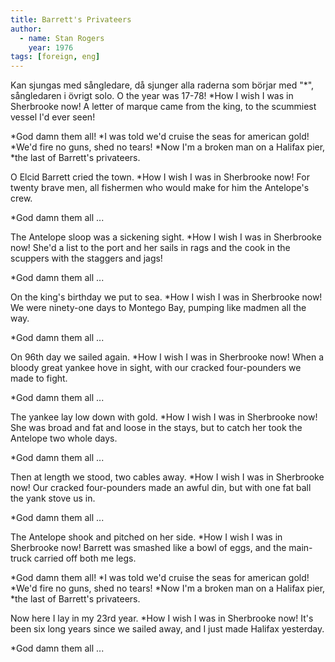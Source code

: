 ```yaml
---
title: Barrett's Privateers
author:
  - name: Stan Rogers
    year: 1976
tags: [foreign, eng]
---
```


Kan sjungas med sångledare, då sjunger alla raderna som börjar med "\*", sångledaren i
övrigt solo.
O the year was 17-78!
\*How I wish I was in Sherbrooke now!
A letter of marque came from the king,
to the scummiest vessel I'd ever seen!

\*God damn them all!
\*I was told we'd cruise the seas for american gold!
\*We'd fire no guns, shed no tears!
\*Now I'm a broken man on a Halifax pier,
\*the last of Barrett's privateers.

O Elcid Barrett cried the town.
\*How I wish I was in Sherbrooke now!
For twenty brave men, all fishermen who
would make for him the Antelope's crew.

\*God damn them all ...

The Antelope sloop was a sickening sight.
\*How I wish I was in Sherbrooke now!
She'd a list to the port and her sails in rags
and the cook in the scuppers
with the staggers and jags!

\*God damn them all ...

On the king's birthday we put to sea.
\*How I wish I was in Sherbrooke now!
We were ninety-one days to Montego Bay,
pumping like madmen all the way.

\*God damn them all ...

On 96th day we sailed again.
\*How I wish I was in Sherbrooke now!
When a bloody great yankee hove in sight,
with our cracked four-pounders we made to fight.

\*God damn them all ...

The yankee lay low down with gold.
\*How I wish I was in Sherbrooke now!
She was broad and fat and loose in the stays,
but to catch her took the Antelope two whole days.

\*God damn them all ...

Then at length we stood, two cables away.
\*How I wish I was in Sherbrooke now!
Our cracked four-pounders made an awful din,
but with one fat ball the yank stove us in.

\*God damn them all ...

The Antelope shook and pitched on her side.
\*How I wish I was in Sherbrooke now!
Barrett was smashed like a bowl of eggs,
and the main-truck carried off both me legs.

*God damn them all!
*I was told we'd cruise the seas for american gold!
*We'd fire no guns, shed no tears!
*Now I'm a broken man on a Halifax pier,
\*the last of Barrett's privateers.

Now here I lay in my 23rd year.
\*How I wish I was in Sherbrooke now!
It's been six long years since we sailed away,
and I just made Halifax yesterday.

\*God damn them all ...
